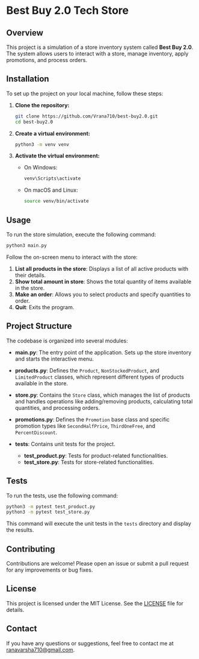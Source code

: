 # Best Buy 2.0 Tech Store

## Overview
This project is a simulation of a store inventory system called **Best Buy 2.0**. The system allows users to interact with a store, manage inventory, apply promotions, and process orders.


## Installation

To set up the project on your local machine, follow these steps:

1. **Clone the repository:**

   ```bash
   git clone https://github.com/Vrana710/best-buy2.0.git 
   cd best-buy2.0
   ```

2. **Create a virtual environment:**

   ```bash
   python3 -m venv venv
   ```

3. **Activate the virtual environment:**

   - On Windows:

     ```bash
     venv\Scripts\activate
     ```

   - On macOS and Linux:

     ```bash
     source venv/bin/activate
     ```


## Usage

To run the store simulation, execute the following command:

```bash
python3 main.py
```

Follow the on-screen menu to interact with the store:

1. **List all products in the store**: Displays a list of all active products with their details.
2. **Show total amount in store**: Shows the total quantity of items available in the store.
3. **Make an order**: Allows you to select products and specify quantities to order.
4. **Quit**: Exits the program.

## Project Structure

The codebase is organized into several modules:

- **main.py**: The entry point of the application. Sets up the store inventory and starts the interactive menu.

- **products.py**: Defines the `Product`, `NonStockedProduct`, and `LimitedProduct` classes, which represent different types of products available in the store.

- **store.py**: Contains the `Store` class, which manages the list of products and handles operations like adding/removing products, calculating total quantities, and processing orders.

- **promotions.py**: Defines the `Promotion` base class and specific promotion types like `SecondHalfPrice`, `ThirdOneFree`, and `PercentDiscount`.

- **tests**: Contains unit tests for the project.

  - **test_product.py**: Tests for product-related functionalities.
  - **test_store.py**: Tests for store-related functionalities.

## Tests

To run the tests, use the following command:

```bash
python3 -m pytest test_product.py
python3 -m pytest test_store.py
```

This command will execute the unit tests in the `tests` directory and display the results.


## Contributing

Contributions are welcome! Please open an issue or submit a pull request for any improvements or bug fixes.

## License

This project is licensed under the MIT License. See the [LICENSE](LICENSE) file for details.

## Contact

If you have any questions or suggestions, feel free to contact me at [ranavarsha710@gmail.com](mailto:ranavarsha710@gmail.com).
